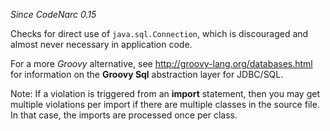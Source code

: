 
*Since CodeNarc 0.15*

Checks for direct use of `java.sql.Connection`, which is discouraged and almost never necessary
in application code.

For a more *Groovy* alternative, see <http://groovy-lang.org/databases.html> for information on the
**Groovy Sql** abstraction layer for JDBC/SQL.

Note: If a violation is triggered from an **import** statement, then you may get multiple violations per
import if there are multiple classes in the source file. In that case, the imports are processed once per class.

